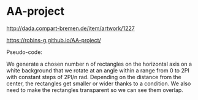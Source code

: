 # AA-project

http://dada.compart-bremen.de/item/artwork/1227

https://robins-g.github.io/AA-project/

Pseudo-code:

We generate a chosen number n of rectangles on the horizontal axis on a white background that we rotate at an angle within a range from 0 to 2PI with constant steps of 2PI/n rad. Depending on the distance from the center, the rectangles get smaller or wider thanks to a condition. We also need to make the rectangles transparent so we can see them overlap.
